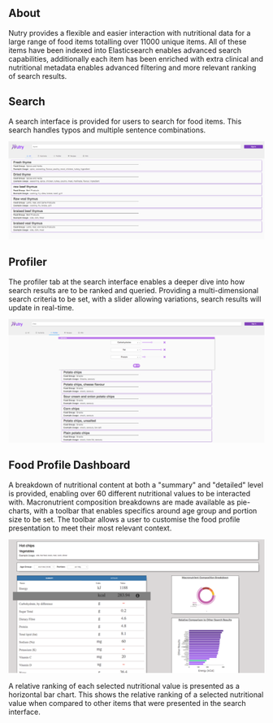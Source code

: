 ## About
Nutry provides a flexible and easier interaction with nutritional data for a  
large range of food items totalling over 11000 unique items. All of these
items have been indexed into Elasticsearch enables advanced search capabilities,
additionally each item has been enriched with extra clinical and nutritional
metadata enables advanced filtering and more relevant ranking of search
results.

## Search
A search interface is provided for users to search for food items. This search
handles typos and multiple sentence combinations.
<p align="center">
<img src="docs/images/search.png" width="800" vertical-align="text-top"/>
</p>

## Profiler
The profiler tab at the search interface enables a deeper dive into how search
results are to be ranked and queried. Providing a multi-dimensional search
criteria to be set, with a slider allowing variations, search results will
update in real-time.
<p align="center">
<img src="docs/images/profiler.png" width="800" vertical-align="text-top"/>
</p>

## Food Profile Dashboard
A breakdown of nutritional content at both a "summary" and "detailed" level is
provided, enabling over 60 different nutritional values to be interacted with.
Macronutrient composition breakdowns are made available as pie-charts, with a
toolbar that enables specifics around age group and portion size to be set.
The toolbar allows a user to customise the food profile presentation to meet
their most relevant context.
<p align="center">
<img src="docs/images/foodprofile.png" width="800" vertical-align="text-top"/>
</p>
A relative ranking of each selected nutritional value is presented as a
horizontal bar chart. This shows the relative ranking of a selected
nutritional value when compared to other items that were presented in the
search interface.
